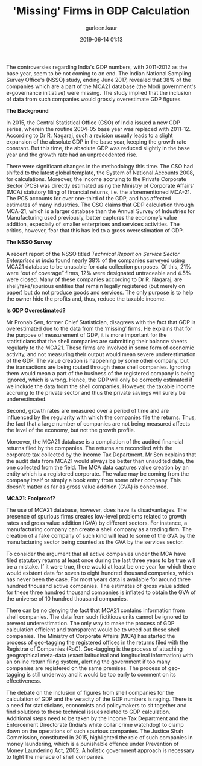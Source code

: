 ﻿---
layout: post
current: post
navigation: True
class: post-template

title: "'Missing' Firms in GDP Calculation"
author: gurleen.kaur
cover: question-mark.jpg
tags: economics
date: 2019-06-14 01:13
link: https://images.app.goo.gl/KXQ1jwx5BMd2oJaE9
---
The controversies regarding India's GDP numbers, with 2011-2012 as the base
year, seem to be not coming to an end. The Indian National Sampling Survey
Office's (NSSO) study, ending June 2017, revealed that 38% of the companies
which are a part of the MCA21 database (the Modi government's e-governance
initiative) were missing. The study implied that the inclusion of data from such
companies would grossly overestimate GDP figures.  

**The Background**

In 2015, the Central Statistical Office (CSO) of India issued a new GDP series,
wherein the routine 2004-05 base year was replaced with 2011-12. According to Dr
R. Nagaraj, such a revision usually leads to a slight expansion of the absolute
GDP in the base year, keeping the growth rate constant. But this time, the
absolute GDP was reduced slightly in the base year and the growth rate had an
unprecedented rise.

There were significant changes in the methodology this time. The CSO had shifted
to the latest global template, the System of National Accounts 2008, for
calculations. Moreover, the income accruing to the Private Corporate Sector
(PCS) was directly estimated using the Ministry of Corporate Affairs’ (MCA)
statutory filing of financial returns, i.e. the aforementioned MCA-21. The PCS
accounts for over one-third of the GDP, and has affected estimates of many
industries. The CSO claims that GDP calculation through MCA-21, which is a
larger database than the Annual Survey of Industries for Manufacturing used
previously, better captures the economy’s value addition, especially of smaller
enterprises and services activities. The critics, however, fear that this has
led to a gross overestimation of GDP.  

**The NSSO Survey**

A recent report of the NSSO titled *Technical Report on Service Sector
Enterprises in India* found nearly 38% of the companies surveyed using MCA21
database to be unusable for data collection purposes. Of this, 21% were “out of
coverage” firms, 12% were designated untraceable and 4.5% were closed. Many of
these companies according to Dr R. Nagaraj, are shell/fake/spurious entities
that remain legally registered (but merely on paper) but do not produce goods
and services. The only purpose is to help the owner hide the profits and, thus,
reduce the taxable income.

**Is GDP Overestimated?**

Mr Pronab Sen, former Chief Statistician, disagrees with the fact that GDP is
overestimated due to the data from the ‘missing’ firms. He explains that for the
purpose of measurement of GDP, it is more important for the statisticians that
the shell companies are submitting their balance sheets regularly to the MCA21.
These firms are involved in some form of economic activity, and not measuring
their output would mean severe underestimation of the GDP. The value creation is
happening by some other company, but the transactions are being routed through
these shell companies. Ignoring them would mean a part of the business of the
registered company is being ignored, which is wrong. Hence, the GDP will only be
correctly estimated if we include the data from the shell companies. However,
the taxable income accruing to the private sector and thus the private savings
will surely be underestimated.

Second, growth rates are measured over a period of time and are influenced by
the regularity with which the companies file the returns. Thus, the fact that a
large number of companies are not being measured affects the level of the
economy, but not the growth profile.  

Moreover, the MCA21 database is a compilation of the audited financial returns
filed by the companies. The returns are reconciled with the corporate tax
collected by the Income Tax Department. Mr Sen explains that the audit data from
MCA21 would always be better than unaudited data, the one collected from the
field. The MCA data captures value creation by an entity which is a registered
corporate. The value may be coming from the company itself or simply a book
entry from some other company. This doesn’t matter as far as gross value
addition (GVA) is concerned.  

**MCA21: Foolproof?**

The use of MCA21 database, however, does have its disadvantages. The presence of
spurious firms creates low-level problems related to growth rates and gross
value addition (GVA) by different sectors. For instance, a manufacturing company
can create a shell company as a trading firm. The creation of a fake company of
such kind will lead to some of the GVA by the manufacturing sector being counted
as the GVA by the services sector.  

To consider the argument that all active companies under the MCA have filed
statutory returns at least once during the last three years to be true will be a
mistake. If it were true, there would at least be one year for which there would
existent data for seven to eight hundred thousand companies, which has never
been the case. For most years data is available for around three hundred
thousand active companies. The estimates of gross value added for these three
hundred thousand companies is inflated to obtain the GVA of the universe of 10
hundred thousand companies.  

There can be no denying the fact that MCA21 contains information from shell
companies. The data from such fictitious units cannot be ignored to prevent
underestimation. The only way to make the process of GDP calculation efficient
and transparent would be to weed out these shell companies. The Ministry of
Corporate Affairs (MCA) has started the process of geo-tagging the registered
offices in the returns filed with the Registrar of Companies (RoC). Geo-tagging
is the process of attaching geographical meta-data (exact latitudinal and
longitudinal information) with an online return filing system, alerting the
government if too many companies are registered on the same premises. The
process of geo-tagging is still underway and it would be too early to comment on
its effectiveness.

The debate on the inclusion of figures from shell companies for the calculation
of GDP and the veracity of the GDP numbers is raging. There is a need for
statisticians, economists and policymakers to sit together and find solutions to
these technical issues related to GDP calculation. Additional steps need to be
taken by the Income Tax Department and the Enforcement Directorate (India's
white collar crime watchdog) to clamp down on the operations of such spurious
companies. The Justice Shah Commission, constituted in 2015, highlighted the
role of such companies in money laundering, which is a punishable offence under
Prevention of Money Laundering Act, 2002. A holistic government approach is
necessary to fight the menace of shell companies.
